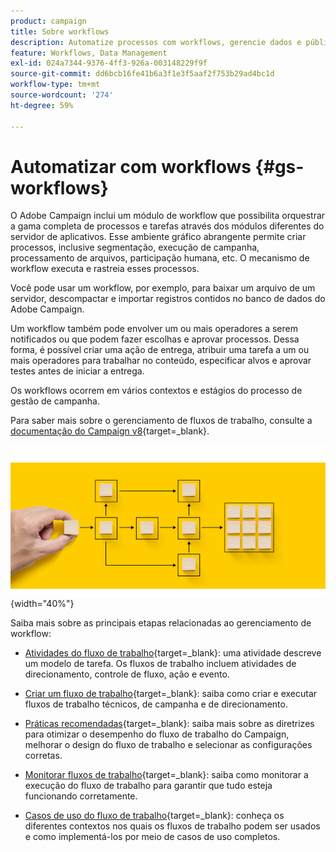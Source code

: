 ```yaml
---
product: campaign
title: Sobre workflows
description: Automatize processos com workflows, gerencie dados e públicos, envie mensagens e muito mais
feature: Workflows, Data Management
exl-id: 024a7344-9376-4ff3-926a-003148229f9f
source-git-commit: dd6bcb16fe41b6a3f1e3f5aaf2f753b29ad4bc1d
workflow-type: tm+mt
source-wordcount: '274'
ht-degree: 59%

---
```


# Automatizar com workflows {#gs-workflows}

O Adobe Campaign inclui um módulo de workflow que possibilita orquestrar a gama completa de processos e tarefas através dos módulos diferentes do servidor de aplicativos. Esse ambiente gráfico abrangente permite criar processos, inclusive segmentação, execução de campanha, processamento de arquivos, participação humana, etc. O mecanismo de workflow executa e rastreia esses processos.

Você pode usar um workflow, por exemplo, para baixar um arquivo de um servidor, descompactar e importar registros contidos no banco de dados do Adobe Campaign.

Um workflow também pode envolver um ou mais operadores a serem notificados ou que podem fazer escolhas e aprovar processos. Dessa forma, é possível criar uma ação de entrega, atribuir uma tarefa a um ou mais operadores para trabalhar no conteúdo, especificar alvos e aprovar testes antes de iniciar a entrega.

Os workflows ocorrem em vários contextos e estágios do processo de gestão de campanha.

Para saber mais sobre o gerenciamento de fluxos de trabalho, consulte a [documentação do Campaign v8](https://experienceleague.adobe.com/docs/campaign/automation/workflows/introduction/about-workflows.html?lang=pt-BR){target=_blank}.

![](assets/do-not-localize/workflow.jpg){width="40%"}

Saiba mais sobre as principais etapas relacionadas ao gerenciamento de workflow:

* [Atividades do fluxo de trabalho](https://experienceleague.adobe.com/docs/campaign/automation/workflows/wf-activities/activities.html?lang=pt-BR){target=_blank}: uma atividade descreve um modelo de tarefa. Os fluxos de trabalho incluem atividades de direcionamento, controle de fluxo, ação e evento.

* [Criar um fluxo de trabalho](https://experienceleague.adobe.com/docs/campaign/automation/workflows/introduction/build-a-workflow.html?lang=pt-BR){target=_blank}: saiba como criar e executar fluxos de trabalho técnicos, de campanha e de direcionamento.

* [Práticas recomendadas](https://experienceleague.adobe.com/docs/campaign/automation/workflows/introduction/workflow-best-practices.html?lang=pt-BR){target=_blank}: saiba mais sobre as diretrizes para otimizar o desempenho do fluxo de trabalho do Campaign, melhorar o design do fluxo de trabalho e selecionar as configurações corretas.

* [Monitorar fluxos de trabalho](https://experienceleague.adobe.com/docs/campaign/automation/workflows/monitoring-workflows/monitor-workflow-execution.html?lang=pt-BR){target=_blank}: saiba como monitorar a execução do fluxo de trabalho para garantir que tudo esteja funcionando corretamente.

* [Casos de uso do fluxo de trabalho](https://experienceleague.adobe.com/docs/campaign/automation/workflows/use-cases/workflow-use-cases.html?lang=pt-BR){target=_blank}: conheça os diferentes contextos nos quais os fluxos de trabalho podem ser usados e como implementá-los por meio de casos de uso completos.

<!--

Adobe Campaign uses workflows to:

* Carry out targeting campaigns. [Learn more](building-a-workflow.md#implementation-steps-)
* Build campaigns: for each campaign, the **[!UICONTROL Workflow]** tab lets you build the target and create the deliveries. [Learn more](building-a-workflow.md#campaign-workflows)
* Perform technical processes: cleanup, collecting tracking information or provisional calculations. [Learn more](building-a-workflow.md#technical-workflows)

A workflow can mean both a process definition (the workflow model, which is a representation of what is supposed to happen) and an instance of this process (a workflow instance, which is a representation of what is actually happening).

The workflow template describes the various tasks to be performed and how they are linked together. The task templates are called activities and are represented by icons. They are linked together by transitions.

![](assets/example1.png)

Each workflow contains:

* **[!UICONTROL Activities]**

  An activity describes a task template. The various activities available are represented on the diagram by icons. Each type has common properties and specific properties. For example, while all activities have a name and label, only the **[!UICONTROL Approval]** activity has an assignment.

  In a workflow diagram, a given activity can produce multiple tasks, in particular when there is a loop or recurrent (periodic) actions.

  All workflow activities are listed in [this section](about-activities.md), including use cases and samples.

* **[!UICONTROL Transitions]**

  Transitions enable you to link activities and to define their sequence. A transition links a source activity to a destination activity. There are several sorts of transitions, which depend on the source activity. Some transitions have additional parameters such as a duration, a condition or a filter.

  A transition which is not linked to a destination activity is colored orange and the arrow head is shown as a diamond.

  >[!NOTE]
  >
  >A workflow containing unterminated transitions can still be executed: a warning message will be generated and the workflow will pause once it reaches the transition but it will not generate an error. It is thus possible to start a workflow without it being finished and to add to it as you go along.

  For more information about how to build a workflow, refer to [this section](building-a-workflow.md).

* **[!UICONTROL Worktables]**

  The worktable contains all the information carried by the transition. Each workflow uses several worktables. The data conveyed in these tables can be accelerated and used throughout the workflow's life cycle, as long as it is not purged. Indeed, unneeded tables are purged each time the workflow is passivated, and possibly during the execution of the largest workflows to avoid overloading the server.

  Learn more on workflow data and tables in [this section](how-to-use-workflow-data.md).

## Key principles and best practices{#principles-workflows}

Refer to these sections to find guidance and best practices to automate processes with workflows:

* Learn more about workflow activities in [this page](how-to-use-workflow-data.md).
* Learn how to build a workflow in [this section](building-a-workflow.md).
* Discover how to use workflows to import data in Campaign in [this section](../../platform/using/import-export-workflows.md).
* Workflow best practices are detailed in [this page](workflow-best-practices.md).
* Find guidance about workflow execution in [this section](starting-a-workflow.md).
* Learn how to monitor workflows in [this page](monitoring-workflow-execution.md).
* Learn how to grant access to users to use workflows in [this page](managing-rights.md).

-->